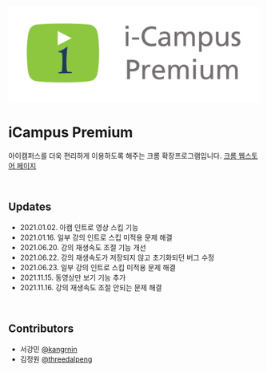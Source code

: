 <img src="images/thumbnail.png" alt="logo" width="600">

<br>

# iCampus Premium
아이캠퍼스를 더욱 편리하게 이용하도록 해주는 크롬 확장프로그램입니다.
[크롬 웹스토어 페이지](https://chrome.google.com/webstore/detail/icampus-premium/bdkpnbiikbikebmjhkdkoenphgggapde)

<br>

## Updates
* 2021.01.02. 아캠 인트로 영상 스킵 기능
* 2021.01.16. 일부 강의 인트로 스킵 미적용 문제 해결
* 2021.06.20. 강의 재생속도 조절 기능 개선
* 2021.06.22. 강의 재생속도가 저장되지 않고 초기화되던 버그 수정
* 2021.06.23. 일부 강의 인트로 스킵 미적용 문제 해결
* 2021.11.15. 동영상만 보기 기능 추가
* 2021.11.16. 강의 재생속도 조절 안되는 문제 해결

<br>

## Contributors
* 서강민 [@kangrnin](https://github.com/kangrnin)
* 김정원 [@threedalpeng](https://github.com/threedalpeng)

